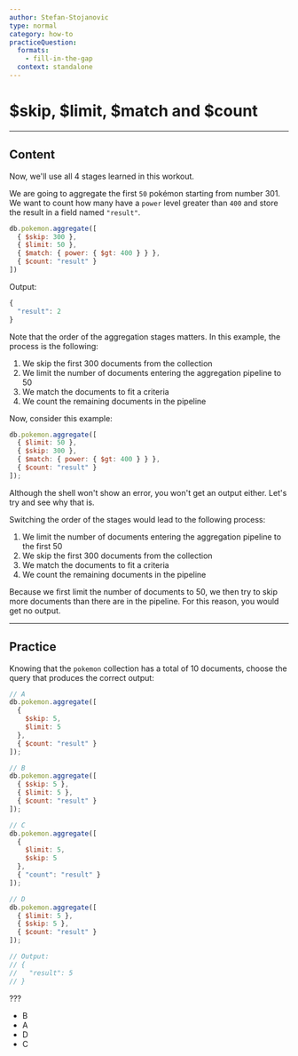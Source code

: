 ```yaml
---
author: Stefan-Stojanovic
type: normal
category: how-to
practiceQuestion:
  formats:
    - fill-in-the-gap
  context: standalone
---
```


# $skip, $limit, $match and $count


---

## Content

Now, we'll use all 4 stages learned in this workout.

We are going to aggregate the first `50` pokémon starting from number 301. We want to count how many have a `power` level greater than `400` and store the result in a field named `"result"`.

```javascript
db.pokemon.aggregate([
  { $skip: 300 },
  { $limit: 50 },
  { $match: { power: { $gt: 400 } } },
  { $count: "result" }
])
```

Output:

```javascript
{
  "result": 2
}
```

Note that the order of the aggregation stages matters. In this example, the process is the following:

1. We skip the first 300 documents from the collection
2. We limit the number of documents entering the aggregation pipeline to 50
3. We match the documents to fit a criteria
4. We count the remaining documents in the pipeline

Now, consider this example:

```js
db.pokemon.aggregate([
  { $limit: 50 },
  { $skip: 300 },
  { $match: { power: { $gt: 400 } } },
  { $count: "result" }
]);
```

Although the shell won't show an error, you won't get an output either. Let's try and see why that is.

Switching the order of the stages would lead to the following process:

1. We limit the number of documents entering the aggregation pipeline to the first 50
2. We skip the first 300 documents from the collection
3. We match the documents to fit a criteria
4. We count the remaining documents in the pipeline

Because we first limit the number of documents to 50, we then try to skip more documents than there are in the pipeline. For this reason, you would get no output.


---

## Practice

Knowing that the `pokemon` collection has a total of 10 documents, choose the query that produces the correct output:

```js
// A
db.pokemon.aggregate([
  {
    $skip: 5,
    $limit: 5
  },
  { $count: "result" }
]);

// B
db.pokemon.aggregate([
  { $skip: 5 },
  { $limit: 5 },
  { $count: "result" }
]);

// C
db.pokemon.aggregate([
  { 
    $limit: 5,
    $skip: 5 
  },
  { "count": "result" }
]);

// D
db.pokemon.aggregate([
  { $limit: 5 },
  { $skip: 5 },
  { $count: "result" }
]);

// Output:
// {
//   "result": 5
// }
```

???

- B
- A
- D
- C
